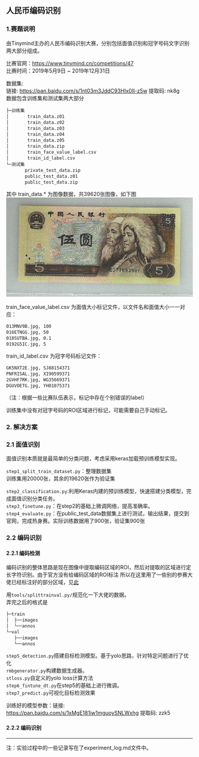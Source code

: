## 人民币编码识别

### 1.赛题说明
由Tinymind主办的人民币编码识别大赛，分别包括面值识别和冠字号码文字识别两大部分组成。

比赛官网：https://www.tinymind.cn/competitions/47  
比赛时间：2019年5月9日 ~ 2019年12月31日

数据集:   
链接: https://pan.baidu.com/s/1nt03m3JddC93HIx0II-z5w 提取码: nk8g  
数据包含训练集和测试集两大部分  
```
├─训练集
│       train_data.z01
│       train_data.z02
│       train_data.z03
│       train_data.z04
│       train_data.z05
│       train_data.zip
│       train_face_value_label.csv
│       train_id_label.csv
└─测试集
       private_test_data.zip
       public_test_data.z01
       public_test_data.zip
```
其中 train_data.* 为图像数据，共39620张图像，如下图  
![五元](./resource/fiveyuan.jpg)  

train_face_value_label.csv 为面值大小标记文件，以文件名和面值大小一一对应：
```buildoutcfg
013MNV9B.jpg, 100
016ETNGG.jpg, 50
018SUTBA.jpg, 0.1
0192G5IC.jpg, 5
```

train_id_label.csv 为冠字号码标记文件：
```buildoutcfg
GK5NXT2E.jpg, SJ88154371
PNFRISAL.jpg, XI90599371
2GVHF7RK.jpg, WG35669371
DGUVOETG.jpg, YH01075371
```
（注：根据一些比赛队伍表示，标记中存在个别错误的label）  

训练集中没有对冠字号码的ROI区域进行标记，可能需要自己手动标记。

### 2. 解决方案
### 2.1 面值识别

面值识别本质就是最简单的分类问题，考虑采用keras加载预训练模型实现。

<code>step1_split_train_dataset.py</code>：整理数据集  
训练集用20000张，其余的19620张作为验证集  

<code>step2_classification.py</code>:利用Keras内建的预训练模型，快速搭建分类模型，完成面值识别分类任务。  
`step3_finetune.py`：在step2的基础上微调网络，提高准确率。  
`step4_evaluate.py`：在public_test_data数据集上进行测试，输出结果，提交到官网，完成热身赛。实际训练数据用了900张，验证集900张

### 2.2 编码识别  
#### 2.2.1 编码检测
编码识别的整体思路是现在图像中提取编码区域的ROI，然后对提取的区域进行定长字符识别。由于官方没有给编码区域的ROI标注
所以在这里用了一些别的参赛大佬已经标注好的部分区域，见[此](https://github.com/DueapeCommon/kaggle/blob/master/solutions/TinyMind%E4%BA%BA%E6%B0%91%E5%B8%81%E9%9D%A2%E5%80%BC%26%E5%86%A0%E5%AD%97%E5%8F%B7%E7%BC%96%E7%A0%81%E8%AF%86%E5%88%AB%E6%8C%91%E6%88%98%E8%B5%9B/task2/VOC2007.zip)

用`tools/splittrainval.py/`规范化一下大佬的数据。  
弄完之后的格式是
```
├─train
│  ├──images
│  └──annos
└─val
   ├──images
   └──annos
```  

`step5_detection.py`搭建目标检测模型。基于yolo思路，针对特定问题进行了优化  
`rmbgenerator.py`构建数据生成器。  
`stloss.py`自定义的yolo loss计算方法  
`step6_fintune_dt.py`在step5的基础上进行微调。    
`step7_predict.py`可视化目标检测效果  

训练好的模型参数：链接: https://pan.baidu.com/s/1xMgE181iw1mguoySNLWxhg 提取码: zzk5   

#### 2.2.2 编码识别  

---
注：实验过程中的一些记录写在了experiment_log.md文件中。

















